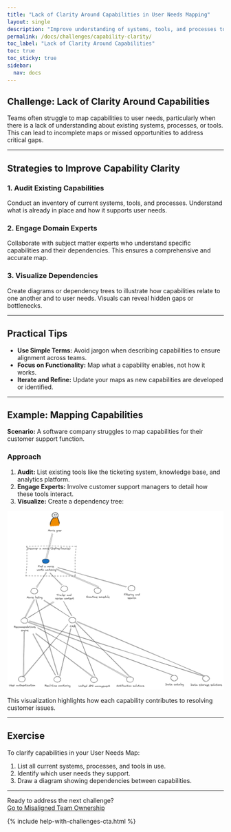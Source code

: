 ```yaml
---
title: "Lack of Clarity Around Capabilities in User Needs Mapping"
layout: single
description: "Improve understanding of systems, tools, and processes to map capabilities effectively in User Needs Mapping."
permalink: /docs/challenges/capability-clarity/
toc_label: "Lack of Clarity Around Capabilities"
toc: true
toc_sticky: true
sidebar:
  nav: docs
---
```


## Challenge: Lack of Clarity Around Capabilities

Teams often struggle to map capabilities to user needs, particularly when there is a lack of understanding about existing systems, processes, or tools. This can lead to incomplete maps or missed opportunities to address critical gaps.

---

## Strategies to Improve Capability Clarity

### 1. Audit Existing Capabilities

Conduct an inventory of current systems, tools, and processes. Understand what is already in place and how it supports user needs.

### 2. Engage Domain Experts

Collaborate with subject matter experts who understand specific capabilities and their dependencies. This ensures a comprehensive and accurate map.

### 3. Visualize Dependencies

Create diagrams or dependency trees to illustrate how capabilities relate to one another and to user needs. Visuals can reveal hidden gaps or bottlenecks.

---

## Practical Tips

- **Use Simple Terms:** Avoid jargon when describing capabilities to ensure alignment across teams.
- **Focus on Functionality:** Map what a capability enables, not how it works.
- **Iterate and Refine:** Update your maps as new capabilities are developed or identified.

---

## Example: Mapping Capabilities

**Scenario:** A software company struggles to map capabilities for their customer support function.

### Approach

1. **Audit:** List existing tools like the ticketing system, knowledge base, and analytics platform.
2. **Engage Experts:** Involve customer support managers to detail how these tools interact.
3. **Visualize:** Create a dependency tree:

![Capability Clarity Example](/assets/images/Movie-goer-find-a-movie-capabilities-2.png)

This visualization highlights how each capability contributes to resolving customer issues.

---

## Exercise

To clarify capabilities in your User Needs Map:

1. List all current systems, processes, and tools in use.
2. Identify which user needs they support.
3. Draw a diagram showing dependencies between capabilities.

---

Ready to address the next challenge?  
[Go to Misaligned Team Ownership](/docs/challenges/misaligned-teams/)

{% include help-with-challenges-cta.html %}
